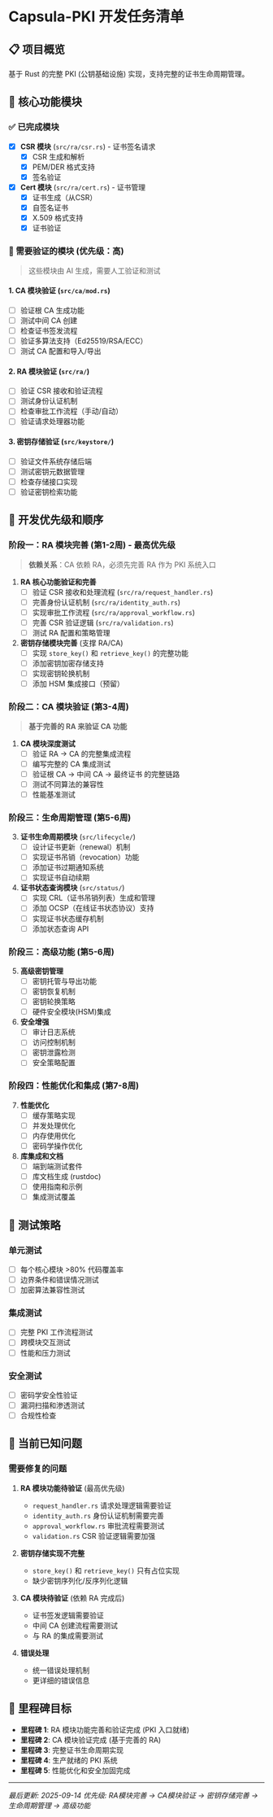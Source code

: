 # Capsula-PKI 开发任务清单

## 📋 项目概览
基于 Rust 的完整 PKI (公钥基础设施) 实现，支持完整的证书生命周期管理。

## 🎯 核心功能模块

### ✅ 已完成模块
- [x] **CSR 模块** (`src/ra/csr.rs`) - 证书签名请求
  - [x] CSR 生成和解析
  - [x] PEM/DER 格式支持
  - [x] 签名验证
- [x] **Cert 模块** (`src/ra/cert.rs`) - 证书管理
  - [x] 证书生成（从CSR）
  - [x] 自签名证书
  - [x] X.509 格式支持
  - [x] 证书验证

### 🔄 需要验证的模块 (优先级：高)
> 这些模块由 AI 生成，需要人工验证和测试

#### 1. CA 模块验证 (`src/ca/mod.rs`)
- [ ] 验证根 CA 生成功能
- [ ] 测试中间 CA 创建
- [ ] 检查证书签发流程
- [ ] 验证多算法支持（Ed25519/RSA/ECC）
- [ ] 测试 CA 配置和导入/导出

#### 2. RA 模块验证 (`src/ra/`)
- [ ] 验证 CSR 接收和验证流程
- [ ] 测试身份认证机制
- [ ] 检查审批工作流程（手动/自动）
- [ ] 验证请求处理器功能

#### 3. 密钥存储验证 (`src/keystore/`)
- [ ] 验证文件系统存储后端
- [ ] 测试密钥元数据管理
- [ ] 检查存储接口实现
- [ ] 验证密钥检索功能

## 🚀 开发优先级和顺序

### 阶段一：RA 模块完善 (第1-2周) - 最高优先级
> **依赖关系**：CA 依赖 RA，必须先完善 RA 作为 PKI 系统入口

1. **RA 核心功能验证和完善**
   - [ ] 验证 CSR 接收和处理流程 (`src/ra/request_handler.rs`)
   - [ ] 完善身份认证机制 (`src/ra/identity_auth.rs`)
   - [ ] 实现审批工作流程 (`src/ra/approval_workflow.rs`)
   - [ ] 完善 CSR 验证逻辑 (`src/ra/validation.rs`)
   - [ ] 测试 RA 配置和策略管理

2. **密钥存储模块完善** (支撑 RA/CA)
   - [ ] 实现 `store_key()` 和 `retrieve_key()` 的完整功能
   - [ ] 添加密钥加密存储支持
   - [ ] 实现密钥轮换机制
   - [ ] 添加 HSM 集成接口（预留）

### 阶段二：CA 模块验证 (第3-4周)
> **基于完善的 RA 来验证 CA 功能**

1. **CA 模块深度测试**
   - [ ] 验证 RA → CA 的完整集成流程
   - [ ] 编写完整的 CA 集成测试
   - [ ] 验证根 CA → 中间 CA → 最终证书 的完整链路
   - [ ] 测试不同算法的兼容性
   - [ ] 性能基准测试

### 阶段三：生命周期管理 (第5-6周)
3. **证书生命周期模块** (`src/lifecycle/`)
   - [ ] 设计证书更新（renewal）机制
   - [ ] 实现证书吊销（revocation）功能
   - [ ] 添加证书过期通知系统
   - [ ] 实现证书自动续期

4. **证书状态查询模块** (`src/status/`)
   - [ ] 实现 CRL（证书吊销列表）生成和管理
   - [ ] 添加 OCSP（在线证书状态协议）支持
   - [ ] 实现证书状态缓存机制
   - [ ] 添加状态查询 API

### 阶段三：高级功能 (第5-6周)
5. **高级密钥管理**
   - [ ] 密钥托管与导出功能
   - [ ] 密钥恢复机制
   - [ ] 密钥轮换策略
   - [ ] 硬件安全模块(HSM)集成

6. **安全增强**
   - [ ] 审计日志系统
   - [ ] 访问控制机制
   - [ ] 密钥泄露检测
   - [ ] 安全策略配置

### 阶段四：性能优化和集成 (第7-8周)
7. **性能优化**
   - [ ] 缓存策略实现
   - [ ] 并发处理优化
   - [ ] 内存使用优化
   - [ ] 密码学操作优化

8. **库集成和文档**
   - [ ] 端到端测试套件
   - [ ] 库文档生成 (rustdoc)
   - [ ] 使用指南和示例
   - [ ] 集成测试覆盖

## 🧪 测试策略

### 单元测试
- [ ] 每个核心模块 >80% 代码覆盖率
- [ ] 边界条件和错误情况测试
- [ ] 加密算法兼容性测试

### 集成测试
- [ ] 完整 PKI 工作流程测试
- [ ] 跨模块交互测试
- [ ] 性能和压力测试

### 安全测试
- [ ] 密码学安全性验证
- [ ] 漏洞扫描和渗透测试
- [ ] 合规性检查

## 📝 当前已知问题

### 需要修复的问题
1. **RA 模块功能待验证** (最高优先级)
   - `request_handler.rs` 请求处理逻辑需要验证
   - `identity_auth.rs` 身份认证机制需要完善
   - `approval_workflow.rs` 审批流程需要测试
   - `validation.rs` CSR 验证逻辑需要加强

2. **密钥存储实现不完整**
   - `store_key()` 和 `retrieve_key()` 只有占位实现
   - 缺少密钥序列化/反序列化逻辑

3. **CA 模块待验证** (依赖 RA 完成后)
   - 证书签发逻辑需要验证
   - 中间 CA 创建流程需要测试
   - 与 RA 的集成需要测试

4. **错误处理**
   - 统一错误处理机制
   - 更详细的错误信息

## 🏁 里程碑目标

- **里程碑 1**: RA 模块功能完善和验证完成 (PKI 入口就绪)
- **里程碑 2**: CA 模块验证完成 (基于完善的 RA)
- **里程碑 3**: 完整证书生命周期实现
- **里程碑 4**: 生产就绪的 PKI 系统
- **里程碑 5**: 性能优化和安全加固完成

---
*最后更新: 2025-09-14*
*优先级: RA模块完善 → CA模块验证 → 密钥存储完善 → 生命周期管理 → 高级功能*